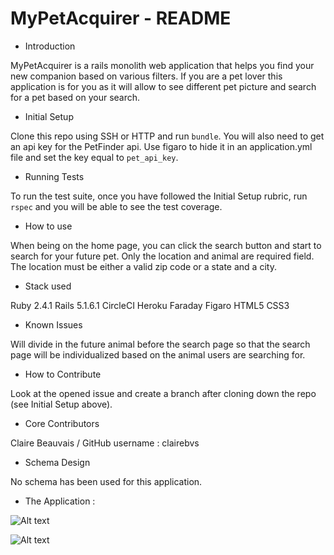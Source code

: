 # MyPetAcquirer - README

* Introduction

MyPetAcquirer is a rails monolith web application that helps you find your new companion based on various filters. If you are a pet lover this application is for you as it will allow to see different pet picture and search for a pet based on your search.

* Initial Setup

Clone this repo using SSH or HTTP and run ``` bundle ```.
You will also need to get an api key for the PetFinder api. Use figaro to hide it in an application.yml file and set the key equal to ``` pet_api_key ```.

* Running Tests

To run the test suite, once you have followed the Initial Setup rubric, run ``` rspec ``` and you will be able to see the test coverage.

* How to use

When being on the home page, you can click the search button and start to search for your future pet. Only the location and animal are required field. The location must be either a valid zip code or a state and a city.

* Stack used

Ruby 2.4.1
Rails 5.1.6.1
CircleCI
Heroku
Faraday
Figaro
HTML5
CSS3

* Known Issues

Will divide in the future animal before the search page so that the search page will be individualized based on the animal users are searching for.

* How to Contribute

Look at the opened issue and create a branch after cloning down the repo (see Initial Setup above).

* Core Contributors

Claire Beauvais / GitHub username : clairebvs

* Schema Design

No schema has been used for this application.

* The Application :

![Alt text](/../master/assets/images/home_page.png?raw=true "Optional Title")

![Alt text](/../master/assets/images/pet_search.png?raw=true "Optional Title")
